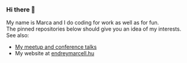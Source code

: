 ### Hi there 👋

My name is Marca and I do coding for work as well as for fun.  
The pinned repositories below should give you an idea of my interests.  
See also: 
- [My meetup and conference talks](conference-talks.md)  
- My website at [endreymarcell.hu](https://endreymarcell.hu)  

